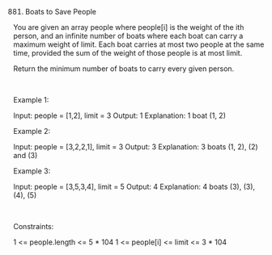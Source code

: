 881. Boats to Save People

You are given an array people where people[i] is the weight of the ith person, and an infinite number of boats where each boat can carry a maximum weight of limit. Each boat carries at most two people at the same time, provided the sum of the weight of those people is at most limit.

Return the minimum number of boats to carry every given person.

 

Example 1:

Input: people = [1,2], limit = 3
Output: 1
Explanation: 1 boat (1, 2)


Example 2:

Input: people = [3,2,2,1], limit = 3
Output: 3
Explanation: 3 boats (1, 2), (2) and (3)


Example 3:

Input: people = [3,5,3,4], limit = 5
Output: 4
Explanation: 4 boats (3), (3), (4), (5)


 

Constraints:

1 <= people.length <= 5 * 104
1 <= people[i] <= limit <= 3 * 104
